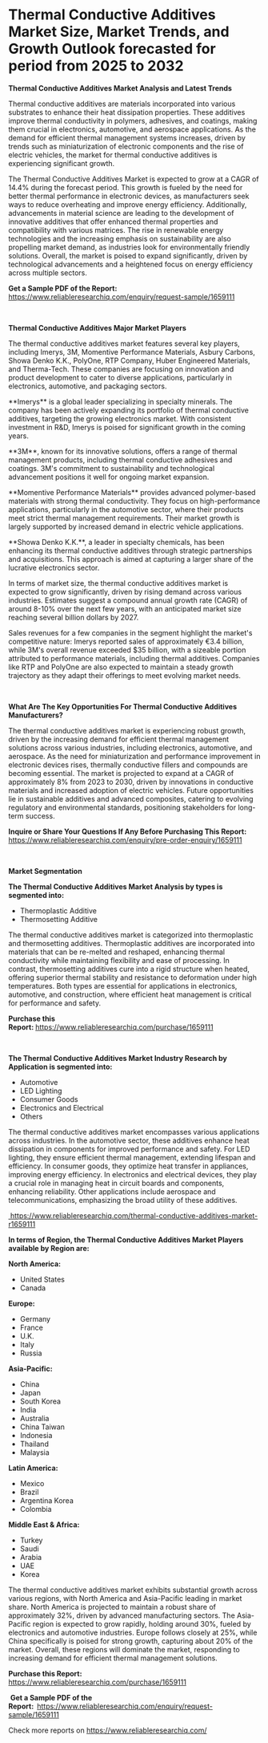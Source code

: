 <p><h1>Thermal Conductive Additives Market Size, Market Trends, and Growth Outlook forecasted for period from 2025 to 2032</h1></p><p><strong>Thermal Conductive Additives Market Analysis and Latest Trends</strong></p>
<p><p>Thermal conductive additives are materials incorporated into various substrates to enhance their heat dissipation properties. These additives improve thermal conductivity in polymers, adhesives, and coatings, making them crucial in electronics, automotive, and aerospace applications. As the demand for efficient thermal management systems increases, driven by trends such as miniaturization of electronic components and the rise of electric vehicles, the market for thermal conductive additives is experiencing significant growth.</p><p>The Thermal Conductive Additives Market is expected to grow at a CAGR of 14.4% during the forecast period. This growth is fueled by the need for better thermal performance in electronic devices, as manufacturers seek ways to reduce overheating and improve energy efficiency. Additionally, advancements in material science are leading to the development of innovative additives that offer enhanced thermal properties and compatibility with various matrices. The rise in renewable energy technologies and the increasing emphasis on sustainability are also propelling market demand, as industries look for environmentally friendly solutions. Overall, the market is poised to expand significantly, driven by technological advancements and a heightened focus on energy efficiency across multiple sectors.</p></p>
<p><strong>Get a Sample PDF of the Report:&nbsp;</strong> <a href="https://www.reliableresearchiq.com/enquiry/request-sample/1659111?utm_campaign=1720&utm_medium=2&utm_source=Github&utm_content=ia&utm_term=23032025&utm_id=thermal-conductive-additives">https://www.reliableresearchiq.com/enquiry/request-sample/1659111</a></p>
<p>&nbsp;</p>
<p><strong>Thermal Conductive Additives Major Market Players</strong></p>
<p><p>The thermal conductive additives market features several key players, including Imerys, 3M, Momentive Performance Materials, Asbury Carbons, Showa Denko K.K., PolyOne, RTP Company, Huber Engineered Materials, and Therma-Tech. These companies are focusing on innovation and product development to cater to diverse applications, particularly in electronics, automotive, and packaging sectors.</p><p>**Imerys** is a global leader specializing in specialty minerals. The company has been actively expanding its portfolio of thermal conductive additives, targeting the growing electronics market. With consistent investment in R&D, Imerys is poised for significant growth in the coming years.</p><p>**3M**, known for its innovative solutions, offers a range of thermal management products, including thermal conductive adhesives and coatings. 3M's commitment to sustainability and technological advancement positions it well for ongoing market expansion.</p><p>**Momentive Performance Materials** provides advanced polymer-based materials with strong thermal conductivity. They focus on high-performance applications, particularly in the automotive sector, where their products meet strict thermal management requirements. Their market growth is largely supported by increased demand in electric vehicle applications.</p><p>**Showa Denko K.K.**, a leader in specialty chemicals, has been enhancing its thermal conductive additives through strategic partnerships and acquisitions. This approach is aimed at capturing a larger share of the lucrative electronics sector.</p><p>In terms of market size, the thermal conductive additives market is expected to grow significantly, driven by rising demand across various industries. Estimates suggest a compound annual growth rate (CAGR) of around 8-10% over the next few years, with an anticipated market size reaching several billion dollars by 2027.</p><p>Sales revenues for a few companies in the segment highlight the market's competitive nature: Imerys reported sales of approximately €3.4 billion, while 3M's overall revenue exceeded $35 billion, with a sizeable portion attributed to performance materials, including thermal additives. Companies like RTP and PolyOne are also expected to maintain a steady growth trajectory as they adapt their offerings to meet evolving market needs.</p></p>
<p>&nbsp;</p>
<p><strong>What Are The Key Opportunities For Thermal Conductive Additives Manufacturers?</strong></p>
<p><p>The thermal conductive additives market is experiencing robust growth, driven by the increasing demand for efficient thermal management solutions across various industries, including electronics, automotive, and aerospace. As the need for miniaturization and performance improvement in electronic devices rises, thermally conductive fillers and compounds are becoming essential. The market is projected to expand at a CAGR of approximately 8% from 2023 to 2030, driven by innovations in conductive materials and increased adoption of electric vehicles. Future opportunities lie in sustainable additives and advanced composites, catering to evolving regulatory and environmental standards, positioning stakeholders for long-term success.</p></p>
<p><strong>Inquire or Share Your Questions If Any Before Purchasing This Report:</strong> <a href="https://www.reliableresearchiq.com/enquiry/pre-order-enquiry/1659111?utm_campaign=1720&utm_medium=2&utm_source=Github&utm_content=ia&utm_term=23032025&utm_id=thermal-conductive-additives">https://www.reliableresearchiq.com/enquiry/pre-order-enquiry/1659111</a></p>
<p>&nbsp;</p>
<p><strong>Market Segmentation</strong></p>
<p><strong>The Thermal Conductive Additives Market Analysis by types is segmented into:</strong></p>
<p><ul><li>Thermoplastic Additive</li><li>Thermosetting Additive</li></ul></p>
<p><p>The thermal conductive additives market is categorized into thermoplastic and thermosetting additives. Thermoplastic additives are incorporated into materials that can be re-melted and reshaped, enhancing thermal conductivity while maintaining flexibility and ease of processing. In contrast, thermosetting additives cure into a rigid structure when heated, offering superior thermal stability and resistance to deformation under high temperatures. Both types are essential for applications in electronics, automotive, and construction, where efficient heat management is critical for performance and safety.</p></p>
<p><strong>Purchase this Report:&nbsp;</strong><a href="https://www.reliableresearchiq.com/purchase/1659111?utm_campaign=1720&utm_medium=2&utm_source=Github&utm_content=ia&utm_term=23032025&utm_id=thermal-conductive-additives">https://www.reliableresearchiq.com/purchase/1659111</a></p>
<p>&nbsp;</p>
<p><strong>The Thermal Conductive Additives Market Industry Research by Application is segmented into:</strong></p>
<p><ul><li>Automotive</li><li>LED Lighting</li><li>Consumer Goods</li><li>Electronics and Electrical</li><li>Others</li></ul></p>
<p><p>The thermal conductive additives market encompasses various applications across industries. In the automotive sector, these additives enhance heat dissipation in components for improved performance and safety. For LED lighting, they ensure efficient thermal management, extending lifespan and efficiency. In consumer goods, they optimize heat transfer in appliances, improving energy efficiency. In electronics and electrical devices, they play a crucial role in managing heat in circuit boards and components, enhancing reliability. Other applications include aerospace and telecommunications, emphasizing the broad utility of these additives.</p></p>
<p><a href="https://www.reliableresearchiq.com/thermal-conductive-additives-market-r1659111?utm_campaign=1720&utm_medium=2&utm_source=Github&utm_content=ia&utm_term=23032025&utm_id=thermal-conductive-additives">&nbsp;https://www.reliableresearchiq.com/thermal-conductive-additives-market-r1659111</a></p>
<p><strong>In terms of Region, the Thermal Conductive Additives Market Players available by Region are:</strong></p>
<p>
    <p> <strong> North America: </strong>
        <ul>
            <li>United States</li>
            <li>Canada</li>
        </ul>
        </p> 
    <p> <strong> Europe: </strong>
        <ul>
            <li>Germany</li>
            <li>France</li>
            <li>U.K.</li>
            <li>Italy</li>
            <li>Russia</li>
        </ul>
        </p> 
    <p> <strong> Asia-Pacific: </strong>
        <ul>
            <li>China</li>
            <li>Japan</li>
            <li>South Korea</li>
            <li>India</li>
            <li>Australia</li>
            <li>China Taiwan</li>
            <li>Indonesia</li>
            <li>Thailand</li>
            <li>Malaysia</li>
        </ul>
        </p> 
    <p> <strong> Latin America: </strong>
        <ul>
            <li>Mexico</li>
            <li>Brazil</li>
            <li>Argentina Korea</li>
            <li>Colombia</li>
        </ul>
        </p> 
    <p> <strong> Middle East & Africa: </strong>
        <ul>
            <li>Turkey</li>
            <li>Saudi</li>
            <li>Arabia</li>
            <li>UAE</li>
            <li>Korea</li>
        </ul>
    </p>
    </p>
<p><p>The thermal conductive additives market exhibits substantial growth across various regions, with North America and Asia-Pacific leading in market share. North America is projected to maintain a robust share of approximately 32%, driven by advanced manufacturing sectors. The Asia-Pacific region is expected to grow rapidly, holding around 30%, fueled by electronics and automotive industries. Europe follows closely at 25%, while China specifically is poised for strong growth, capturing about 20% of the market. Overall, these regions will dominate the market, responding to increasing demand for efficient thermal management solutions.</p></p>
<p><strong>Purchase this Report: </strong><a href="https://www.reliableresearchiq.com/purchase/1659111?utm_campaign=1720&utm_medium=2&utm_source=Github&utm_content=ia&utm_term=23032025&utm_id=thermal-conductive-additives">https://www.reliableresearchiq.com/purchase/1659111</a></p>
<p>&nbsp;<strong>Get a Sample PDF of the Report:&nbsp;&nbsp;</strong><a href="https://www.reliableresearchiq.com/enquiry/request-sample/1659111?utm_campaign=1720&utm_medium=2&utm_source=Github&utm_content=ia&utm_term=23032025&utm_id=thermal-conductive-additives">https://www.reliableresearchiq.com/enquiry/request-sample/1659111</a></p>
<p><strong></strong></p>
<p>Check more reports on <a href="https://www.reliableresearchiq.com/?utm_campaign=1720&utm_medium=2&utm_source=Github&utm_content=ia&utm_term=23032025&utm_id=thermal-conductive-additives">https://www.reliableresearchiq.com/</a></p>